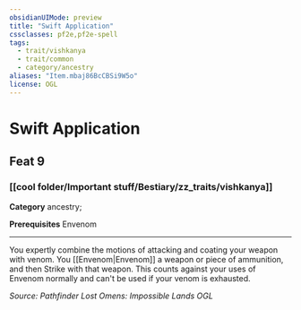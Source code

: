 ```yaml
---
obsidianUIMode: preview
title: "Swift Application"
cssclasses: pf2e,pf2e-spell
tags:
  - trait/vishkanya
  - trait/common
  - category/ancestry
aliases: "Item.mbaj86BcCBSi9W5o"
license: OGL
---
```

# Swift Application
## Feat 9
### [[cool folder/Important stuff/Bestiary/zz_traits/vishkanya]]

**Category** ancestry; 



**Prerequisites** Envenom
* * *
You expertly combine the motions of attacking and coating your weapon with venom. You [[Envenom|Envenom]] a weapon or piece of ammunition, and then Strike with that weapon. This counts against your uses of Envenom normally and can't be used if your venom is exhausted.

*Source: Pathfinder Lost Omens: Impossible Lands*
*OGL*